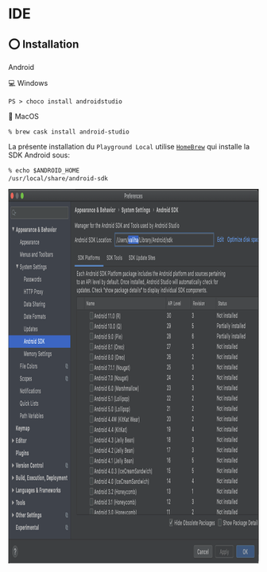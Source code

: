 # IDE

## :o: Installation

Android 

:computer: Windows

```
PS > choco install androidstudio
``` 

:apple: MacOS

```
% brew cask install android-studio
```

La présente installation du `Playground Local` utilise [`HomeBrew`](https://brew.sh/) qui installe la SDK Android sous:

```
% echo $ANDROID_HOME
/usr/local/share/android-sdk
```

<img src="images/android-studio-preferences.png" alt="Preferences" width="1042" height="754" >
